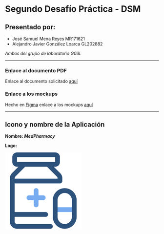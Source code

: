 # Segundo Desafío Práctica - DSM

## Presentado por:
- José Samuel Mena Reyes MR171621
- Alejandro Javier González Loarca GL202882

*Ambos del grupo de laboratorio G03L*

---
### Enlace al documento PDF
Enlace al documento solicitado [aquí](https://github.com/JSamuelM/DSM-T2-MR171621-GL202882/blob/main/docs/Taller%20Pr%C3%A1ctico%20%232%20-%20MR171621%20-%20GL202882.pdf)

### Enlace a los mockups
Hecho en [Figma](https://figma.com) enlace a los mockups [aquí](https://www.figma.com/file/uMgapJLX5NDl04gT6oNwHB/DSM-T2?node-id=1%3A8)

---

## Icono y nombre de la Aplicación
**Nombre: *MedPharmacy***

**Logo:**

<img src="./docs/logo.png" >
